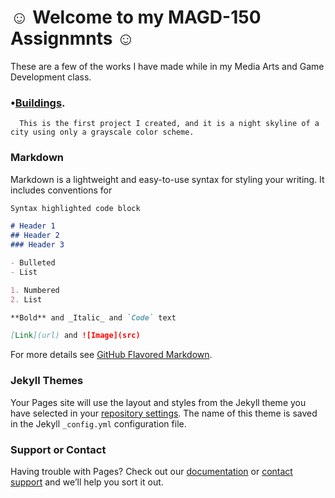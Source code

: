 # ☺ Welcome to my MAGD-150 Assignmnts ☺

These are a few of the works I have made while in my Media Arts and Game Development class.

### •[Buildings](https://github.com/WesMcW/MAGD-150-Assignments/blob/gh-pages/Buildings/Buildings.pde).
      This is the first project I created, and it is a night skyline of a city using only a grayscale color scheme.

### Markdown

Markdown is a lightweight and easy-to-use syntax for styling your writing. It includes conventions for

```markdown
Syntax highlighted code block

# Header 1
## Header 2
### Header 3

- Bulleted
- List

1. Numbered
2. List

**Bold** and _Italic_ and `Code` text

[Link](url) and ![Image](src)
```

For more details see [GitHub Flavored Markdown](https://guides.github.com/features/mastering-markdown/).

### Jekyll Themes

Your Pages site will use the layout and styles from the Jekyll theme you have selected in your [repository settings](https://github.com/WesMcW/MAGD-150-Assignments/settings). The name of this theme is saved in the Jekyll `_config.yml` configuration file.

### Support or Contact

Having trouble with Pages? Check out our [documentation](https://help.github.com/categories/github-pages-basics/) or [contact support](https://github.com/contact) and we’ll help you sort it out.
